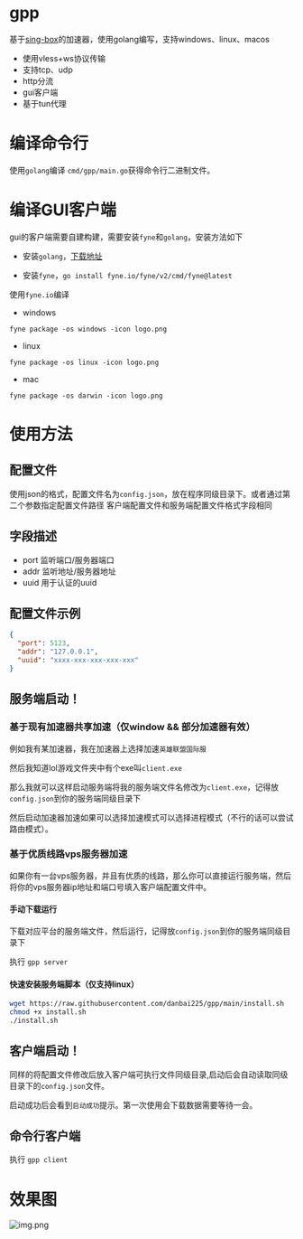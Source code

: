# gpp

基于[sing-box](https://github.com/SagerNet/sing-box)的加速器，使用golang编写，支持windows、linux、macos

- 使用vless+ws协议传输
- 支持tcp、udp
- http分流
- gui客户端
- 基于tun代理

# 编译命令行

使用`golang`编译 `cmd/gpp/main.go`获得命令行二进制文件。

# 编译GUI客户端

gui的客户端需要自建构建，需要安装`fyne`和`golang`，安装方法如下

- 安装`golang`，[下载地址](https://golang.org/dl/)

- 安装`fyne`，`go install fyne.io/fyne/v2/cmd/fyne@latest`

使用`fyne.io`编译

- windows
```
fyne package -os windows -icon logo.png
```
- linux
```
fyne package -os linux -icon logo.png
```
- mac
```
fyne package -os darwin -icon logo.png
```

# 使用方法

## 配置文件

使用json的格式，配置文件名为`config.json`，放在程序同级目录下。或者通过第二个参数指定配置文件路径
客户端配置文件和服务端配置文件格式字段相同

## 字段描述

- port 监听端口/服务器端口
- addr 监听地址/服务器地址
- uuid 用于认证的uuid

## 配置文件示例

```json
{
  "port": 5123,
  "addr": "127.0.0.1",
  "uuid": "xxxx-xxx-xxx-xxx-xxx"
}
```

## 服务端启动！

### 基于现有加速器共享加速（仅window && 部分加速器有效）

例如我有某加速器，我在加速器上选择加速`英雄联盟国际服`

然后我知道lol游戏文件夹中有个exe叫`client.exe`

那么我就可以这样启动服务端将我的服务端文件名修改为`client.exe`，记得放`config.json`到你的服务端同级目录下

然后启动加速器加速如果可以选择加速模式可以选择进程模式（不行的话可以尝试路由模式）。

### 基于优质线路vps服务器加速

如果你有一台vps服务器，并且有优质的线路，那么你可以直接运行服务端，然后将你的vps服务器ip地址和端口号填入客户端配置文件中。

#### 手动下载运行

下载对应平台的服务端文件，然后运行，记得放`config.json`到你的服务端同级目录下

执行 `gpp server`

#### 快速安装服务端脚本（仅支持linux）

```bash
wget https://raw.githubusercontent.com/danbai225/gpp/main/install.sh
chmod +x install.sh
./install.sh
```

## 客户端启动！

同样的将配置文件修改后放入客户端可执行文件同级目录,启动后会自动读取同级目录下的`config.json`文件。

启动成功后会看到`启动成功`提示。第一次使用会下载数据需要等待一会。

## 命令行客户端

执行 `gpp client`

# 效果图

![img.png](https://v2.cm/2023/11/13/6551d73019b36.png)
